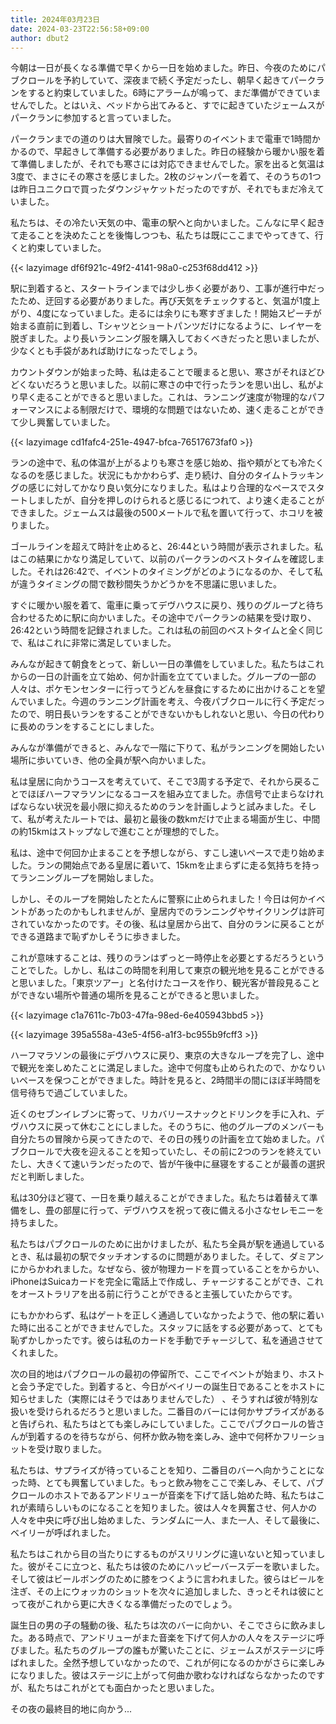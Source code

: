 ```yaml
---
title: 2024年03月23日
date: 2024-03-23T22:56:58+09:00
author: dbut2
---
```

今朝は一日が長くなる準備で早くから一日を始めました。昨日、今夜のためにパブクロールを予約していて、深夜まで続く予定だったし、朝早く起きてパークランをすると約束していました。6時にアラームが鳴って、まだ準備ができていませんでした。とはいえ、ベッドから出てみると、すでに起きていたジェームスがパークランに参加すると言っていました。

パークランまでの道のりは大冒険でした。最寄りのイベントまで電車で1時間かかるので、早起きして準備する必要がありました。昨日の経験から暖かい服を着て準備しましたが、それでも寒さには対応できませんでした。家を出ると気温は3度で、まさにその寒さを感じました。2枚のジャンパーを着て、そのうちの1つは昨日ユニクロで買ったダウンジャケットだったのですが、それでもまだ冷えていました。

私たちは、その冷たい天気の中、電車の駅へと向かいました。こんなに早く起きて走ることを決めたことを後悔しつつも、私たちは既にここまでやってきて、行くと約束していました。

{{< lazyimage df6f921c-49f2-4141-98a0-c253f68dd412 >}}

駅に到着すると、スタートラインまでは少し歩く必要があり、工事が進行中だったため、迂回する必要がありました。再び天気をチェックすると、気温が1度上がり、4度になっていました。走るには余りにも寒すぎました！開始スピーチが始まる直前に到着し、Tシャツとショートパンツだけになるように、レイヤーを脱ぎました。より長いランニング服を購入しておくべきだったと思いましたが、少なくとも手袋があれば助けになったでしょう。

カウントダウンが始まった時、私は走ることで暖まると思い、寒さがそれほどひどくないだろうと思いました。以前に寒さの中で行ったランを思い出し、私がより早く走ることができると思いました。これは、ランニング速度が物理的なパフォーマンスによる制限だけで、環境的な問題ではないため、速く走ることができて少し興奮していました。

{{< lazyimage cd1fafc4-251e-4947-bfca-76517673faf0 >}}

ランの途中で、私の体温が上がるよりも寒さを感じ始め、指や頬がとても冷たくなるのを感じました。状況にもかかわらず、走り続け、自分のタイムトラッキングの感じに対してかなり良い気分になりました。私はより合理的なペースでスタートしましたが、自分を押しのけられると感じるにつれて、より速く走ることができました。ジェームスは最後の500メートルで私を置いて行って、ホコリを被りました。

ゴールラインを超えて時計を止めると、26:44という時間が表示されました。私はこの結果にかなり満足していて、以前のパークランのベストタイムを確認しました。それは26:42で、イベントのタイミングがどのようになるのか、そして私が違うタイミングの間で数秒間失うかどうかを不思議に思いました。

すぐに暖かい服を着て、電車に乗ってデヴハウスに戻り、残りのグループと待ち合わせるために駅に向かいました。その途中でパークランの結果を受け取り、26:42という時間を記録されました。これは私の前回のベストタイムと全く同じで、私はこれに非常に満足していました。

みんなが起きて朝食をとって、新しい一日の準備をしていました。私たちはこれからの一日の計画を立て始め、何か計画を立てていました。グループの一部の人々は、ポケモンセンターに行ってうどんを昼食にするために出かけることを望んでいました。今週のランニング計画を考え、今夜パブクロールに行く予定だったので、明日長いランをすることができないかもしれないと思い、今日の代わりに長めのランをすることにしました。

みんなが準備ができると、みんなで一階に下りて、私がランニングを開始したい場所に歩いていき、他の全員が駅へ向かいました。

私は皇居に向かうコースを考えていて、そこで3周する予定で、それから戻ることでほぼハーフマラソンになるコースを組み立てました。赤信号で止まらなければならない状況を最小限に抑えるためのランを計画しようと試みました。そして、私が考えたルートでは、最初と最後の数kmだけで止まる場面が生じ、中間の約15kmはストップなしで進むことが理想的でした。

私は、途中で何回か止まることを予想しながら、すこし速いペースで走り始めました。ランの開始点である皇居に着いて、15kmを止まらずに走る気持ちを持ってランニングループを開始しました。

しかし、そのループを開始したとたんに警察に止められました！今日は何かイベントがあったのかもしれませんが、皇居内でのランニングやサイクリングは許可されていなかったのです。その後、私は皇居から出て、自分のランに戻ることができる道路まで恥ずかしそうに歩きました。

これが意味することは、残りのランはずっと一時停止を必要とするだろうということでした。しかし、私はこの時間を利用して東京の観光地を見ることができると思いました。「東京ツアー」と名付けたコースを作り、観光客が普段見ることができない場所や普通の場所を見ることができると思いました。

{{< lazyimage c1a7611c-7b03-47fa-98ed-6e405943bbd5 >}}

{{< lazyimage 395a558a-43e5-4f56-a1f3-bc955b9fcff3 >}}

ハーフマラソンの最後にデヴハウスに戻り、東京の大きなループを完了し、途中で観光を楽しめたことに満足しました。途中で何度も止められたので、かなりいいペースを保つことができました。時計を見ると、2時間半の間にほぼ半時間を信号待ちで過ごしていました。

近くのセブンイレブンに寄って、リカバリースナックとドリンクを手に入れ、デヴハウスに戻って休むことにしました。そのうちに、他のグループのメンバーも自分たちの冒険から戻ってきたので、その日の残りの計画を立て始めました。パブクロールで大夜を迎えることを知っていたし、その前に2つのランを終えていたし、大きくて速いランだったので、皆が午後中に昼寝をすることが最善の選択だと判断しました。

私は30分ほど寝て、一日を乗り越えることができました。私たちは着替えて準備をし、畳の部屋に行って、デヴハウスを祝って夜に備える小さなセレモニーを持ちました。

私たちはパブクロールのために出かけましたが、私たち全員が駅を通過しているとき、私は最初の駅でタッチオンするのに問題がありました。そして、ダミアンにからかわれました。なぜなら、彼が物理カードを買っていることをからかい、iPhoneはSuicaカードを完全に電話上で作成し、チャージすることができ、これをオーストラリアを出る前に行うことができると主張していたからです。

にもかかわらず、私はゲートを正しく通過していなかったようで、他の駅に着いた時に出ることができませんでした。スタッフに話をする必要があって、とても恥ずかしかったです。彼らは私のカードを手動でチャージして、私を通過させてくれました。

次の目的地はパブクロールの最初の停留所で、ここでイベントが始まり、ホストと会う予定でした。到着すると、今日がベイリーの誕生日であることをホストに知らせました（実際にはそうではありませんでした） 、そうすれば彼が特別な扱いを受けられるだろうと思いました。二番目のバーには何かサプライズがあると告げられ、私たちはとても楽しみにしていました。ここでパブクロールの皆さんが到着するのを待ちながら、何杯か飲み物を楽しみ、途中で何杯かフリーショットを受け取りました。

私たちは、サプライズが待っていることを知り、二番目のバーへ向かうことになった時、とても興奮していました。もっと飲み物をここで楽しみ、そして、パブクロールのホストであるアンドリューが音楽を下げて話し始めた時、私たちはこれが素晴らしいものになることを知りました。彼は人々を興奮させ、何人かの人々を中央に呼び出し始めました、ランダムに一人、また一人、そして最後に、ベイリーが呼ばれました。

私たちはこれから目の当たりにするものがスリリングに違いないと知っていました。彼がそこに立つと、私たちは彼のためにハッピーバースデーを歌いました。そして彼はビールボングのために膝をつくように言われました。彼らはビールを注ぎ、その上にウォッカのショットを次々に追加しました、きっとそれは彼にとって夜がこれから更に大きくなる準備だったのでしょう。

誕生日の男の子の騒動の後、私たちは次のバーに向かい、そこでさらに飲みました。ある時点で、アンドリューがまた音楽を下げて何人かの人々をステージに呼びました。私たちのグループの誰もが驚いたことに、ジェームスがステージに呼ばれました。全然予想していなかったので、これが何になるのかがさらに楽しみになりました。彼はステージに上がって何曲か歌わなければならなかったのですが、私たちはこれがとても面白かったと思いました。

その夜の最終目的地に向かう...